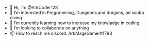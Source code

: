 - 👋 Hi, I’m @ArkCoder128
- 👀 I’m interested in Programming, Dungeons and dragons, ad scuba diving
- 🌱 I’m currently learning how to increase my knowladge in coding
- 💞️ I’m looking to collaborate on anything 
- 📫 How to reach me discord: ArkMageGamer#1783

<!---
ArkCoder128/ArkCoder128 is a ✨ special ✨ repository because its `README.md` (this file) appears on your GitHub profile.
You can click the Preview link to take a look at your changes.
--->
